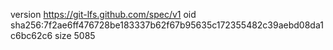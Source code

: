 version https://git-lfs.github.com/spec/v1
oid sha256:7f2ae6ff476728be183337b62f67b95635c172355482c39aebd08da1c6bc62c6
size 5085
